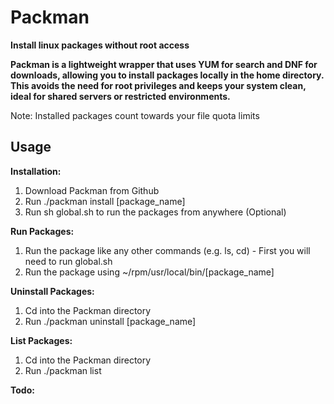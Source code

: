 # Packman
**Install linux packages without root access**

**Packman is a lightweight wrapper that uses YUM for search and DNF for downloads, allowing you to install packages locally in the home directory.
This avoids the need for root privileges and keeps your system clean, ideal for shared servers or restricted environments.**

Note: Installed packages count towards your file quota limits

## Usage

**Installation:**

1. Download Packman from Github
2. Run ./packman install [package_name]
3. Run sh global.sh to run the packages from anywhere (Optional)
   
**Run Packages:**
1. Run the package like any other commands (e.g. ls, cd) - First you will need to run global.sh
2. Run the package using ~/rpm/usr/local/bin/[package_name]

**Uninstall Packages:**
1. Cd into the Packman directory
2. Run ./packman uninstall [package_name]

**List Packages:**
1. Cd into the Packman directory
2. Run ./packman list

**Todo:**
